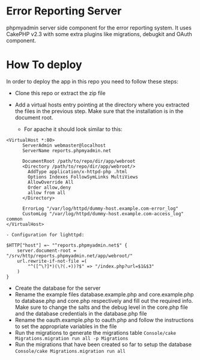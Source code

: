 Error Reporting Server
======================

phpmyadmin server side component for the error reporting system. It uses
CakePHP v2.3 with some extra plugins like migrations, debugkit and OAuth
component.

# How To deploy #

In order to deploy the app in this repo you need to follow these steps:

- Clone this repo or extract the zip file
- Add a virtual hosts entry pointing at the directory where you extracted the
  files in the previous step. Make sure that the installation is in the
  document root. 

    - For apache it should look similar to this:
```
<VirtualHost *:80>
      ServerAdmin webmaster@localhost
      ServerName reports.phpmyadmin.net

      DocumentRoot /path/to/repo/dir/app/webroot
      <Directory /path/to/repo/dir/app/webroot/>
        AddType application/x-httpd-php .html
        Options Indexes FollowSymLinks MultiViews
        AllowOverride All
        Order allow,deny
        allow from all
      </Directory>

      ErrorLog "/var/log/httpd/dummy-host.example.com-error_log"
      CustomLog "/var/log/httpd/dummy-host.example.com-access_log" common
</VirtualHost>
```
    - Configuration for lighttpd:
```
$HTTP["host"] =~ "^reports.phpmyadmin.net$" {
    server.document-root = "/srv/http/reports.phpmyadmin.net/app/webroot/"
    url.rewrite-if-not-file =(
        "^([^\?]*)(\?(.+))?$" => "/index.php?url=$1&$3"
    )
}
```
- Create the database for the server
- Rename the example files database.example.php and core.example.php to database.php and core.php respectively and fill out the required info. Make sure to change the salts and the debug level in the core.php file and the database credentials in the database.php file
- Rename the oauth.example.php to oauth.php and follow the instructions to set the appropriate variables in the file
- Run the migrations to generate the migrations table `Console/cake Migrations.migration run all -p Migrations`
- Run the migrations that have been created so far to setup the database `Console/cake Migrations.migration run all`
